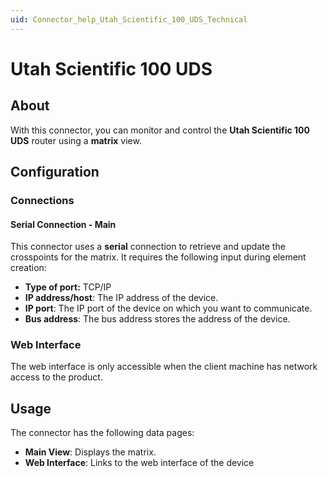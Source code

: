```yaml
---
uid: Connector_help_Utah_Scientific_100_UDS_Technical
---
```


# Utah Scientific 100 UDS

## About

With this connector, you can monitor and control the **Utah Scientific 100 UDS** router using a **matrix** view.

## Configuration

### Connections

#### Serial Connection - Main

This connector uses a **serial** connection to retrieve and update the crosspoints for the matrix. It requires the following input during element creation:

- **Type of port:** TCP/IP
- **IP address/host**: The IP address of the device.
- **IP port**: The IP port of the device on which you want to communicate.
- **Bus address**: The bus address stores the address of the device.

### Web Interface

The web interface is only accessible when the client machine has network access to the product.

## Usage

The connector has the following data pages:

- **Main View**: Displays the matrix.
- **Web Interface**: Links to the web interface of the device
